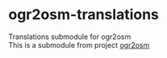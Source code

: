 # ogr2osm-translations
Translations submodule for ogr2osm<br/>
This is a submodule from project [ogr2osm](https://github.com/navegantedoalem/ogr2osm)
